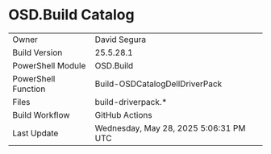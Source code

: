 ﻿# OSD.Build Catalog

| | |
|-|-|
| Owner | David Segura |
| Build Version | 25.5.28.1 |
| PowerShell Module | OSD.Build |
| PowerShell Function | Build-OSDCatalogDellDriverPack |
| Files | build-driverpack.* |
| Build Workflow | GitHub Actions |
| Last Update | Wednesday, May 28, 2025 5:06:31 PM UTC |
